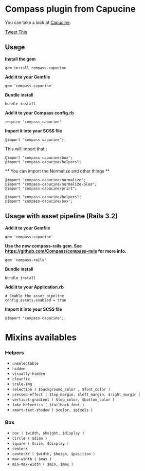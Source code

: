 # Compass plugin from Capucine

You can take a look at [Capucine](http://github.com/damln/Capucine).  

<a target="_blank" href="https://twitter.com/share" class="twitter-share-button" data-via="damln">Tweet This</a>


## Usage

**Install the gem**

    gem install compass-capucine

**Add it to your Gemfile**

    gem 'compass-capucine'

**Bundle install**

    bundle install

**Add it to your Compass config.rb**

    require 'compass-capucine'

**Import it into your SCSS file**

    @import "compass-capucine";
    
This will import that :

    @import "compass-capucine/box";
    @import "compass-capucine/helpers";

** You can import the Normalize and other things **

    @import "compass-capucine/normalize";
    @import "compass-capucine/normalize-plus";
    @import "compass-capucine/print";
   
    @import "compass-capucine/helpers";
    @import "compass-capucine/box";

## Usage with asset pipeline (Rails 3.2)

**Add it to your Gemfile**

    gem 'compass-capucine'

**Use the new compass-rails gem.  See https://github.com/Compass/compass-rails for more info.**

    gem 'compass-rails'

**Bundle install**

    bundle install

**Add it to your Application.rb**
        
    # Enable the asset pipeline
    config.assets.enabled = true

**Import it into your SCSS file**

    @import "compass-capucine";
    
 
# Mixins availables

### Helpers 

- `unselectable`
- `hidden`
- `visually-hidden`
- `clearfix`
- `scale-img`
- `selection ( $background_color , $font_color )`
- `pressed-effect ( $top_margin, $left_margin, $right_margin )`
- `vertical-gradient ( $top_color, $bottom_color )`
- `fake-helvetica ( $failback_font )`
- `smart-text-shadow ( $color, $pixels )`

### Box

- `box ( $width, $height, $display )`
- `circle ( $diam )`
- `square ( $size, $display )`
- `centerX`
- `centerXY ( $width, $heigh, $position )`
- `max-width ( $max )`
- `min-max-width ( $min, $max )`
